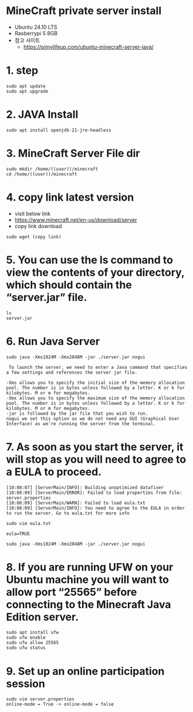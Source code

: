 # MineCraft private server install 
  - Ubuntu 24.10 LTS
  - Rasberrypi 5 8GB
  - 참고 사이트
      - https://pimylifeup.com/ubuntu-minecraft-server-java/

# 1. step
```
sudo apt update
sudo apt upgrade
```
# 2. JAVA Install
```
sudo apt install openjdk-21-jre-headless
```

# 3. MineCraft Server File dir
```
sudo mkdir /home/((user))/minecraft
cd /home/((user))/minecraft
```

# 4. copy link latest version
  - visit below link 
  - https://www.minecraft.net/en-us/download/server
  - copy link download
```
sudo wget (copy link)
```

# 5. You can use the ls command to view the contents of your directory, which should contain the “server.jar” file.
```
ls
server.jar
```
# 6. Run Java Server
```
sudo java -Xms1024M -Xmx2048M -jar ./server.jar nogui
```
```
 To launch the server, we need to enter a Java command that specifies a few settings and references the server jar file.

-Xms allows you to specify the initial size of the memory allocation pool. The number is in bytes unless followed by a letter. K or k for kilobytes. M or m for megabytes.
-Xmx allows you to specify the maximum size of the memory allocation pool. The number is in bytes unless followed by a letter. K or k for kilobytes. M or m for megabytes.
-jar is followed by the jar file that you wish to run.
nogui we set this option as we do not need any GUI (Graphical User Interface) as we’re running the server from the terminal.
```

# 7. As soon as you start the server, it will stop as you will need to agree to a EULA to proceed.
```
[10:08:07] [ServerMain/INFO]: Building unoptimized datafixer
[10:08:09] [ServerMain/ERROR]: Failed to load properties from file: server.properties
[10:08:09] [ServerMain/WARN]: Failed to load eula.txt
[10:08:09] [ServerMain/INFO]: You need to agree to the EULA in order to run the server. Go to eula.txt for more info
```
```
sudo vim eula.txt
```
```
eula=TRUE
```
```
sudo java -Xms1024M -Xmx2048M -jar ./server.jar nogui
```
# 8. If you are running UFW on your Ubuntu machine you will want to allow port “25565” before connecting to the Minecraft Java Edition server.
```
sudo apt install ufw
sudo ufw enable
sudo ufw allow 25565
sudo ufw status
```
# 9. Set up an online participation session
```
sudo vim server.properties
online-mode = True -> online-mode = false
```


    
